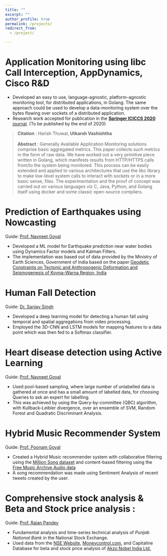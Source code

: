 ```yaml
---
title: ""
excerpt: ""
author_profile: true
permalink: /projects/
redirect_from:
  - /project/

---
```

# Application Monitoring using libc Call Interception, AppDynamics, Cisco R&D

* Developed an easy to use, language-agnostic, platform-agnostic monitoring tool, for distributed applications, in Golang. The same approach could be used to develop
a data-monitoring system over the bytes flowing over sockets of a distributed application.  
* Research work accepted for publication in the [**Springer ICICCS 2020** journal](https://www.springer.com/in/book/9789811584428). (To be published by the end of 2020) <br>

> **Citation** : Harish Thuwal, **Utkarsh Vashishtha** <br>
> <br>
> **Abstract** : Generally Available Application Monitoring solutions comprise basic aggregated metrics. This paper collects such metrics in the form of raw data. 
> We have worked out a very primitive piece written in Golang, which manifests results from HTTP/HTTPS calls from/to the system being monitored. 
> This process can be easily extended and applied to various architectures that use the libc library to make low-level system calls to interact 
> with sockets or in a more basic sense, files. The experimentation and the proof of concept was carried out on various languages viz C, Java, Python, 
> and Golang itself using docker and some classic open-source compilers.

# Prediction of Earthquakes using Nowcasting

Guide: [Prof. Navneet Goyal](https://universe.bits-pilani.ac.in/pilani/goel/profile)

* Developed a ML model for Earthquake prediction near water bodies using Dynamics Factor models and Kalman Filters.
* The implementation was based out of data provided by the Ministry of Earth Sciences, Government of India based on the 
paper [Geodetic Constraints on Tectonic and Anthropogenic Deformation and Seismogenesis of Koyna–Warna Region, India](https://pubs.geoscienceworld.org/ssa/bssa/article-abstract/108/5B/2933/548495/Geodetic-Constraints-on-Tectonic-and-Anthropogenic?redirectedFrom=fulltext)

# Human Fall Detection

Guide: [Dr. Sanjay Singh](https://www.ceeri.res.in/profiles/sanjay-singh/)

* Developed a deep learning model for detecting a human fall using temporal and spatial aggregations from video processing.
* Employed the 3D-CNN and LSTM models for mapping features to a data point which was then fed to a Softmax classifier.

# Heart disease detection using Active Learning

Guide: [Prof. Navneet Goyal](https://universe.bits-pilani.ac.in/pilani/goel/profile)

* Used pool-based sampling, where large number of unlabelled data is gathered at once and has a small amount of labelled data, for choosing 
Queries to ask an expert for labelling. 
* This was achieved by using the Query-by-committee (QBC) algorithm, with Kullback-Leibler divergence, over an ensemble of SVM, Random Forest and Quadratic Discriminant Analysis.

# Hybrid Music Recommender System

Guide: [Prof. Poonam Goyal](https://www.bits-pilani.ac.in/Pilani/poonam/profile)

* Created a Hybrid Music recommender system with collaborative filtering using the [Million Song dataset](http://millionsongdataset.com/) 
and content-based filtering using the [Free Music Archive Audio data](https://github.com/mdeff/fma) 
* A song recommendation was made using Sentiment Analysis of recent tweets created by the user.

# Comprehensive stock analysis & Beta and Stock price analysis :

Guide: [Prof. Rajan Pandey](https://www.bits-pilani.ac.in/pilani/rajanpandey/profile)

* Fundamental analysis and time-series technical analysis of *Punjab National Bank* in the National Stock Exchange. 
* Used data from the [NSE Website](https://www.nseindia.com/), [Moneycontrol.com](www.moneycontrol.com), and Capitaline Database for beta and stock price
analysis of [Akzo Nobel India Ltd.](https://akzonobel.co.in/)
